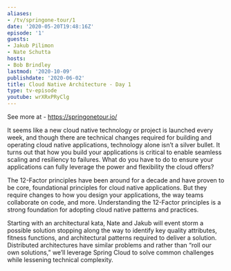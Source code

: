 ```yaml
---
aliases:
- /tv/springone-tour/1
date: '2020-05-20T19:48:16Z'
episode: '1'
guests:
- Jakub Pilimon
- Nate Schutta
hosts:
- Bob Brindley
lastmod: '2020-10-09'
publishdate: '2020-06-02'
title: Cloud Native Architecture - Day 1
type: tv-episode
youtube: wrXRxPRyClg
---
```


See more at - https://springonetour.io/

It seems like a new cloud native technology or project is launched every week, and though there are technical changes required for building and operating cloud native applications, technology alone isn’t a silver bullet. It turns out that how you build your applications is critical to enable seamless scaling and resiliency to failures. What do you have to do to ensure your applications can fully leverage the power and flexibility the cloud offers?

The 12-Factor principles have been around for a decade and have proven to be core, foundational principles for cloud native applications. But they require changes to how you design your applications, the way teams collaborate on code, and more. Understanding the 12-Factor principles is a strong foundation for adopting cloud native patterns and practices.

Starting with an architectural kata, Nate and Jakub will event storm a possible solution stopping along the way to identify key quality attributes, fitness functions, and architectural patterns required to deliver a solution. Distributed architectures have similar problems and rather than “roll our own solutions,” we’ll leverage Spring Cloud to solve common challenges while lessening technical complexity.